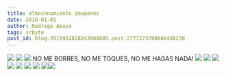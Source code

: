 ```yaml
---
title: almacenamiento_imagenes
date: 2010-01-01
author: Rodrigo Amaya
tags: srbyte
post_id: blog-3515952828243908885.post-2777273700086498230
---
```


[![](http://3.bp.blogspot.com/_ayvorITawE4/SlnyEZx6pFI/AAAAAAAACHQ/U9RhlmfpG0Y/s200/twitter-icon.png)](http://3.bp.blogspot.com/_ayvorITawE4/SlnyEZx6pFI/AAAAAAAACHQ/U9RhlmfpG0Y/s1600-h/twitter-icon.png)
[![](http://bp2.blogger.com/_ayvorITawE4/R7xVQ7TZHfI/AAAAAAAAAj4/BE4O0cQCM44/s400/Feed-icon.png)](http://bp2.blogger.com/_ayvorITawE4/R7xVQ7TZHfI/AAAAAAAAAj4/BE4O0cQCM44/s1600-h/Feed-icon.png)
[![](http://bp2.blogger.com/_ayvorITawE4/RvPzHFmN2JI/AAAAAAAAAeM/HcOfRkQiKL0/s400/byte.jpg)](http://bp2.blogger.com/_ayvorITawE4/RvPzHFmN2JI/AAAAAAAAAeM/HcOfRkQiKL0/s1600-h/byte.jpg)
NO ME BORRES, NO ME TOQUES, NO ME HAGAS
      NADA!
[![](http://bp0.blogger.com/_ayvorITawE4/RgFRGMDxhQI/AAAAAAAAAMI/fK03sOI9dkc/s400/firefox.png)](http://bp0.blogger.com/_ayvorITawE4/RgFRGMDxhQI/AAAAAAAAAMI/fK03sOI9dkc/s1600-h/firefox.png)
[![](http://bp3.blogger.com/_ayvorITawE4/RgFRC8DxhPI/AAAAAAAAAMA/-c22g-rcvHk/s400/button_rss.gif)](http://bp3.blogger.com/_ayvorITawE4/RgFRC8DxhPI/AAAAAAAAAMA/-c22g-rcvHk/s1600-h/button_rss.gif)
[![](http://bp0.blogger.com/_ayvorITawE4/ReHKwea0W9I/AAAAAAAAAJY/Amtu0fUnoKQ/s400/firefox_80x15.png)](http://bp0.blogger.com/_ayvorITawE4/ReHKwea0W9I/AAAAAAAAAJY/Amtu0fUnoKQ/s1600-h/firefox_80x15.png)
[![](http://bp1.blogger.com/_ayvorITawE4/RdfCJKSA-EI/AAAAAAAAAIc/BAwHQ3a0K34/s400/debian.gif)](http://bp1.blogger.com/_ayvorITawE4/RdfCJKSA-EI/AAAAAAAAAIc/BAwHQ3a0K34/s1600-h/debian.gif)
[![](http://bp0.blogger.com/_ayvorITawE4/RdCAOqSA93I/AAAAAAAAAGA/Ap6XWivxtXg/s400/hgo.png)](http://bp0.blogger.com/_ayvorITawE4/RdCAOqSA93I/AAAAAAAAAGA/Ap6XWivxtXg/s1600-h/hgo.png)
[![](http://bp2.blogger.com/_ayvorITawE4/Rc9_2aSA92I/AAAAAAAAAFw/cHe7Bi44LX0/s400/SrByteRodrigoLetras88x31.PNG)](http://bp2.blogger.com/_ayvorITawE4/Rc9_2aSA92I/AAAAAAAAAFw/cHe7Bi44LX0/s1600-h/SrByteRodrigoLetras88x31.PNG)
[![](http://bp1.blogger.com/_ayvorITawE4/Rc9_yKSA91I/AAAAAAAAAFo/YQjbKTyu1_0/s400/SrByteRodrigo88x31.PNG)](http://bp1.blogger.com/_ayvorITawE4/Rc9_yKSA91I/AAAAAAAAAFo/YQjbKTyu1_0/s1600-h/SrByteRodrigo88x31.PNG)
[![](http://bp3.blogger.com/_ayvorITawE4/RbTLXjD_h3I/AAAAAAAAABI/EQHR_jxOA1c/s400/Angel.jpg)](http://bp3.blogger.com/_ayvorITawE4/RbTLXjD_h3I/AAAAAAAAABI/EQHR_jxOA1c/s1600-h/Angel.jpg)[![](http://bp0.blogger.com/_ayvorITawE4/RbVh1jD_h4I/AAAAAAAAABU/cnVYEnUNBYk/s400/alexis-qddg.jpg)](http://bp0.blogger.com/_ayvorITawE4/RbVh1jD_h4I/AAAAAAAAABU/cnVYEnUNBYk/s1600-h/alexis-qddg.jpg)